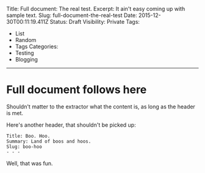 Title: Full document: The real test.
Excerpt: It ain't easy coming up with sample text.
Slug: full-document-the-real-test
Date: 2015-12-30T00:11:19.411Z
Status: Draft
Visibility: Private
Tags:
  * List
  * Random
  * Tags
Categories:
  * Testing
  * Blogging
- - -

# Full document follows here

Shouldn't matter to the extractor what the content is, as long as the header is met.

Here's another header, that shouldn't be picked up:

```
Title: Boo. Hoo.
Summary: Land of boos and hoos.
Slug: boo-hoo
- - -
```

Well, that was fun.
